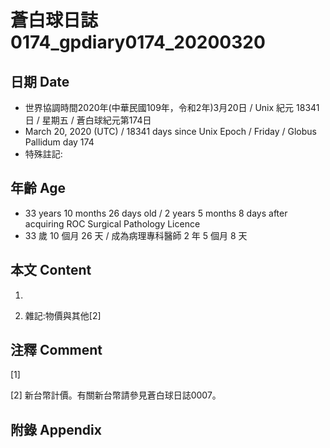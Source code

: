 # 蒼白球日誌0174_gpdiary0174_20200320 #

## 日期 Date ##

* 世界協調時間2020年(中華民國109年，令和2年)3月20日 / Unix 紀元 18341 日 / 星期五 / 蒼白球紀元第174日
* March 20, 2020 (UTC) / 18341 days since Unix Epoch / Friday / Globus Pallidum day 174
* 特殊註記:

## 年齡 Age ##

* 33 years 10 months 26 days old / 2 years 5 months 8 days after acquiring ROC Surgical Pathology Licence
* 33 歲 10 個月 26 天 / 成為病理專科醫師 2 年 5 個月 8 天

## 本文 Content ##

1. 

    
2. 雜記:物價與其他[2]

    

## 注釋 Comment ##

[1] 


[2] 新台幣計價。有關新台幣請參見蒼白球日誌0007。



## 附錄 Appendix ##

